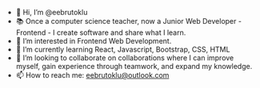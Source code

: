 - 👋 Hi, I’m @eebrutoklu
- 📚 Once a computer science teacher, now a Junior Web Developer - Frontend - I create software and share what I learn. 
- 👀 I’m interested in Frontend Web Development.
- 🌱 I’m currently learning React, Javascript, Bootstrap, CSS, HTML 
- 💞️ I’m looking to collaborate on collaborations where I can improve myself, gain experience through teamwork, and expand my knowledge.
- 📫 How to reach me: eebrutoklu@outlook.com 
